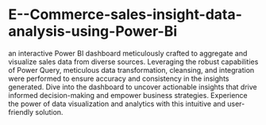 # E--Commerce-sales-insight-data-analysis-using-Power-Bi

an interactive Power BI dashboard meticulously crafted to aggregate and visualize sales data from diverse sources. Leveraging the robust capabilities of Power Query, meticulous data transformation, cleansing, and integration were performed to ensure accuracy and consistency in the insights generated. Dive into the dashboard to uncover actionable insights that drive informed decision-making and empower business strategies. Experience the power of data visualization and analytics with this intuitive and user-friendly solution.
